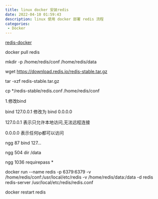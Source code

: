 ```yaml
---
title: linux docker 安装redis
date: 2022-04-10 01:59:43
description: linux 使用 docker 部署 redis 流程
categories: 
 - Docker
---
```

[redis-docker](https://blog.csdn.net/u014282578/article/details/128061249)

docker pull redis



mkdir -p /home/redis/conf /home/redis/data

wget https://download.redis.io/redis-stable.tar.gz

tar -xzf redis-stable.tar.gz

cp */redis-stable/redis.conf /home/redis/conf

1.修改bind

bind 127.0.0.1 修改为 bind 0.0.0.0

127.0.0.1        表示只允许本地访问,无法远程连接

0.0.0.0     表示任何ip都可以访问

ngg 87 bind 127...

ngg 504 dir /data

ngg 1036 requirepass *

docker run --name redis -p 6379:6379 -v /home/redis/conf:/usr/local/etc/redis -v /home/redis/data:/data -d redis redis-server /usr/local/etc/redis/redis.conf

docker restart redis
